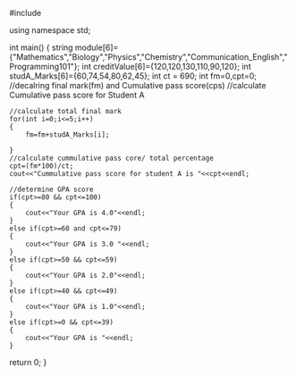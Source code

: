 

#include<iostream>

using namespace std;

int main()
{
	string module[6]= {"Mathematics","Biology","Physics","Chemistry","Communication_English","Programming101"};
	int creditValue[6]={120,120,130,110,90,120};
	int studA_Marks[6]={60,74,54,80,62,45};
	int ct = 690;
	int fm=0,cpt=0; //decalring final mark(fm) and Cumulative pass score(cps)
	//calculate Cumulative pass score for Student A
	
	//calculate total final mark
	for(int i=0;i<=5;i++)
	{
		fm=fm+studA_Marks[i];
		
	}
	//calculate cummulative pass core/ total percentage
	cpt=(fm*100)/ct;
	cout<<"Cummulative pass score for student A is "<<cpt<<endl;
	
	//determine GPA score
	if(cpt>=80 && cpt<=100)
	{
		cout<<"Your GPA is 4.0"<<endl;
	}
	else if(cpt>=60 and cpt<=79)
	{
		cout<<"Your GPA is 3.0 "<<endl;
	}
	else if(cpt>=50 && cpt<=59)
	{
		cout<<"Your GPA is 2.0"<<endl;
	}
	else if(cpt>=40 && cpt<=49)
	{
		cout<<"Your GPA is 1.0"<<endl;
	}
	else if(cpt>=0 && cpt<=39)
	{
		cout<<"Your GPA is "<<endl;
	}
  
  return 0;
}

